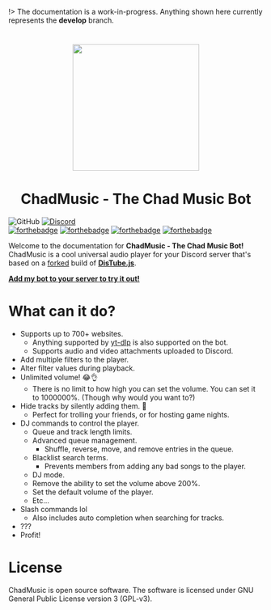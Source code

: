 !> The documentation is a work-in-progress. Anything shown here currently represents the **develop** branch.

<h1 align="center" style="font-weight: bold; font-style: italic;">
    <img src="https://media.discordapp.net/attachments/375453081631981568/808626634210410506/deejaytreefiddy.png" width=250>
</h1>

<h1 align="center">ChadMusic - The Chad Music Bot</h1>

![GitHub](https://img.shields.io/github/license/200percentmicky/chadmusic)
[![Discord](https://img.shields.io/discord/449606846697963531.svg?label=&logo=discord&logoColor=ffffff&color=7389D8&labelColor=6A7EC2)](https://discord.gg/qQuJ9YQ)  
[![forthebadge](https://forthebadge.com/images/badges/made-with-javascript.svg)](https://forthebadge.com)
[![forthebadge](https://forthebadge.com/images/badges/0-percent-optimized.svg)](https://forthebadge.com)
[![forthebadge](https://forthebadge.com/images/badges/fuck-it-ship-it.svg)](https://forthebadge.com)
[![forthebadge](https://forthebadge.com/images/badges/mom-made-pizza-rolls.svg)](https://forthebadge.com)

Welcome to the documentation for **ChadMusic - The Chad Music Bot!** ChadMusic is a cool universal audio player for your Discord server that's based on a [forked](https://github.com/200percentmicky/chadtube) build of **[DisTube.js](https://distube.js.org)**.

**[Add my bot to your server to try it out!](https://discord.com/api/oauth2/authorize?client_id=375450533114413056&permissions=1005972566&scope=applications.commands%20bot)**

# What can it do?
* Supports up to 700+ websites.
    - Anything supported by [yt-dlp](https://github.com/yt-dlp/yt-dlp/blob/master/supportedsites.md) is also supported on the bot.
    - Supports audio and video attachments uploaded to Discord.
* Add multiple filters to the player.
* Alter filter values during playback.
* Unlimited volume! 😂👌
    - There is no limit to how high you can set the volume. You can set it to 1000000%. (Though why would you want to?)
* Hide tracks by silently adding them. 🤫
    - Perfect for trolling your friends, or for hosting game nights.
* DJ commands to control the player.
    - Queue and track length limits.
    - Advanced queue management.
        - Shuffle, reverse, move, and remove entries in the queue.
    - Blacklist search terms.
        - Prevents members from adding any bad songs to the player.
    - DJ mode.
    - Remove the ability to set the volume above 200%.
    - Set the default volume of the player.
    - Etc...
* Slash commands lol
    - Also includes auto completion when searching for tracks.
* ???
* Profit!

# License
ChadMusic is open source software. The software is licensed under GNU General Public License version 3 (GPL-v3).